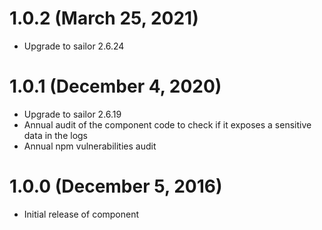 # 1.0.2 (March 25, 2021)

* Upgrade to sailor 2.6.24

# 1.0.1 (December 4, 2020)

* Upgrade to sailor 2.6.19
* Annual audit of the component code to check if it exposes a sensitive data in the logs
* Annual npm vulnerabilities audit

# 1.0.0 (December 5, 2016)

* Initial release of component

